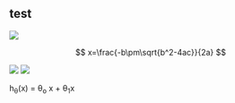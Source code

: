## test
<img src="https://latex.codecogs.com/svg.latex?\;x=\frac{-b\pm\sqrt{b^2-4ac}}{2a}"  />  

$$
x=\frac{-b\pm\sqrt{b^2-4ac}}{2a}
$$

<img src="https://latex.codecogs.com/svg.latex?\;2^7"  />  

<img src="https://latex.codecogs.com/svg.latex?\;[1,2,3]^T"  />  

h<sub>&theta;</sub>(x) = &theta;<sub>o</sub> x + &theta;<sub>1</sub>x
